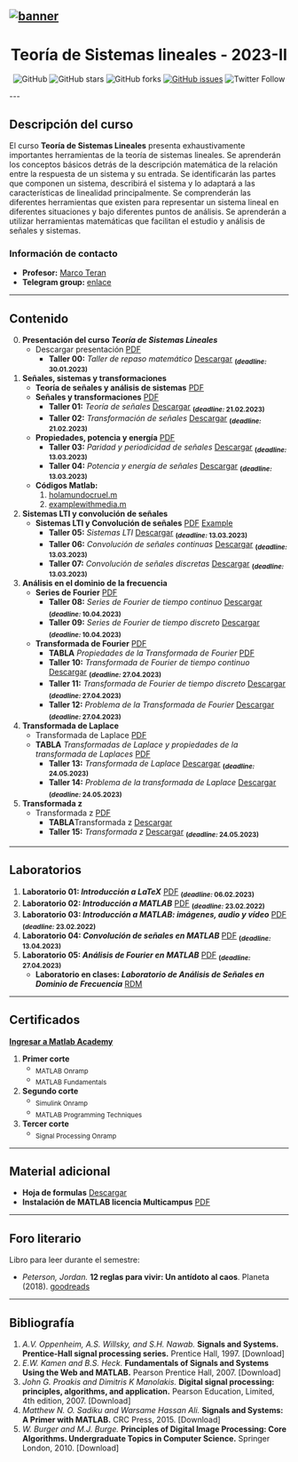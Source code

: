 [![banner](/_assets/pics/bannerLST.png)](https://github.com/marcoteran/lst)
---
<div align="center">

# Teoría de Sistemas lineales - 2023-II
![GitHub](https://img.shields.io/github/license/marcoteran/lst)
![GitHub stars](https://img.shields.io/github/stars/marcoteran/lst)
![GitHub forks](https://img.shields.io/github/forks/marcoteran/lst)
[![GitHub issues](https://img.shields.io/github/issues/marcoteran/lst?color=%23fa251e&logo=GitHub)](https://github.com/marcoteran/lst/issues)
![Twitter Follow](https://img.shields.io/twitter/follow/marcotulioteran?style=social)
</div>
---

## Descripción del curso
El curso **Teoría de Sistemas Lineales** presenta exhaustivamente importantes herramientas de la teoría de sistemas lineales.
Se aprenderán los conceptos básicos detrás de la descripción matemática de la relación entre la respuesta de un sistema y su entrada.
Se identificarán las partes que componen un sistema, describirá el sistema y lo adaptará a las características de linealidad principalmente.
Se comprenderán las diferentes herramientas que existen para representar un sistema lineal en diferentes situaciones y bajo diferentes puntos de análisis.
Se aprenderán a utilizar herramientas matemáticas que facilitan el estudio y análisis de señales y sistemas.

### Información de contacto
* **Profesor:** [Marco Teran](https://marcoteran.github.io/)
* **Telegram group:** [enlace](https://t.me/+mf-CjSDfW5BkYmQx)
---

## Contenido
0. **Presentación del curso *Teoría de Sistemas Lineales***
	* Descargar presentación [PDF](https://github.com/marcoteran/lst/raw/master/lectures/00_linearsystemtheory_syllabus.pdf)
		- **Taller 00:** *Taller de repaso matemático* [Descargar](https://github.com/marcoteran/lst/raw/master/homeworks/lst_ttq_mathematicalreview.pdf) <sub>**(*deadline:* 30.01.2023)**</sub>
1. **Señales, sistemas y transformaciones**
	* **Teoría de señales y análisis de sistemas** [PDF](https://github.com/marcoteran/lst/raw/master/lectures/01_linearsystemtheory_signaltheoryandsystems.pdf)
	* **Señales y transformaciones** [PDF](https://github.com/marcoteran/lst/raw/master/lectures/02_linearsystemtheory_signalsandtransformations.pdf)
		- **Taller 01:** *Teoría de señales* [Descargar](https://github.com/marcoteran/lst/raw/master/homeworks/lst_ttq_signaltheory.pdf)
		<sub>**(*deadline:* 21.02.2023)**</sub>
		- **Taller 02:** *Transformación de señales* [Descargar](https://github.com/marcoteran/lst/raw/master/homeworks/lst_ttq_signaltransformation.pdf)
		<sub>**(*deadline:* 21.02.2023)**</sub>
	* **Propiedades, potencia y energía**  [PDF](https://github.com/marcoteran/lst/raw/master/lectures/03_linearsystemtheory_propiertiespowerenergy.pdf)
		- **Taller 03:** *Paridad y periodicidad de señales* [Descargar](https://github.com/marcoteran/lst/raw/master/homeworks/lst_ttq_symmetryandperiodicity.pdf) <sub>**(*deadline:* 13.03.2023)**</sub>
		- **Taller 04:** *Potencia y energía de señales* [Descargar](https://github.com/marcoteran/lst/raw/master/homeworks/lst_ttq_energyandpower.pdf) <sub>**(*deadline:* 13.03.2023)**</sub>
	* **Códigos Matlab:** 
		1. [holamundocruel.m](https://github.com/marcoteran/lst/raw/master/files/codes/holamundocruel.m)
		2. [examplewithmedia.m](https://github.com/marcoteran/lst/raw/master/files/codes/examplewithmedia.m])
2. **Sistemas LTI y convolución de señales**
	* **Sistemas LTI y Convolución de señales** [PDF](https://github.com/marcoteran/lst/raw/master/lectures/04_linearsystemtheory_ltisystemsandconvolution.pdf) [Example](https://github.com/marcoteran/lst/raw/master/files/slides/04b_convolutionoftwofunctions.pdf)
		- **Taller 05:** *Sistemas LTI* [Descargar](https://github.com/marcoteran/lst/raw/master/homeworks/lst_ttq_ltisystems.pdf) <sub>**(*deadline:* 13.03.2023)**</sub>
		- **Taller 06:** *Convolución de señales continuas* [Descargar](https://github.com/marcoteran/lst/raw/master/homeworks/LST_TTQ_continuousconvolution.pdf) <sub>**(*deadline:* 13.03.2023)**</sub>
		- **Taller 07:** *Convolución de señales discretas* [Descargar](https://github.com/marcoteran/lst/raw/master/homeworks/LST_TTQ_discreteconvolution.pdf) <sub>**(*deadline:* 13.03.2023)**</sub>
3. **Análisis en el dominio de la frecuencia**
	* **Series de Fourier** [PDF](https://github.com/marcoteran/lst/raw/master/lectures/05_linearsystemtheory_fourierseries.pdf)
		- **Taller 08:** *Series de Fourier de tiempo continuo* [Descargar](https://github.com/marcoteran/lst/raw/master/homeworks/lst_ttq_continuousfourierseries.pdf) <sub>**(*deadline:* 10.04.2023)**</sub>
		- **Taller 09:** *Series de Fourier de tiempo discreto* [Descargar](https://github.com/marcoteran/lst/raw/master/homeworks/lst_ttq_discretefourierseries.pdf) <sub>**(*deadline:* 10.04.2023)**</sub>
	* **Transformada de Fourier** [PDF](https://github.com/marcoteran/lst/raw/master/lectures/06_linearsystemtheory_fouriertransform.pdf)
		* **TABLA** *Propiedades de la Transformada de Fourier* [PDF](https://github.com/marcoteran/lst/raw/master/mathsheets/refcard_fourierpropierties.pdf)
		- **Taller 10:** *Transformada de Fourier de tiempo continuo* [Descargar](https://github.com/marcoteran/lst/raw/master/homeworks/LST_TTQ_continuousfouriertransform.pdf) <sub>**(*deadline:* 27.04.2023)**</sub>
		- **Taller 11:** *Transformada de Fourier de tiempo discreto* [Descargar](https://github.com/marcoteran/lst/raw/master/homeworks/LST_TTQ_discretefouriertransform.pdf) <sub>**(*deadline:* 27.04.2023)**</sub>
		- **Taller 12:** *Problema de la Transformada de Fourier* [Descargar](https://github.com/marcoteran/lst/raw/master/homeworks/LST_TTQ_fourierproblem.pdf) <sub>**(*deadline:* 27.04.2023)**</sub>
5. **Transformada de Laplace**
	* Transformada de Laplace [PDF](https://github.com/marcoteran/lst/raw/master/lectures/07_linearsystemtheory_laplacetransform.pdf)
	* **TABLA** *Transformadas de Laplace y propiedades de la transformada de Laplaces* [PDF](https://github.com/marcoteran/linearsystemstheory/raw/master/mathsheets/refcard_laplace.pdf)
		- **Taller 13:** *Transformada de Laplace* [Descargar](https://github.com/marcoteran/linearsystemstheory/raw/master/homeworks/lst_ttq_laplacetransform.pdf) <sub>**(*deadline:* 24.05.2023)**</sub>
		- **Taller 14:** *Problema de la transformada de Laplace* [Descargar](https://github.com/marcoteran/linearsystemstheory/raw/master/homeworks/lst_ttq_laplacetransformproblem.pdf) <sub>**(*deadline:* 24.05.2023)**</sub>
6. **Transformada z**
	* Transformada z [PDF](https://github.com/marcoteran/lst/raw/master/lectures/09_ztransform.pdf)
		* **TABLA**Transformada z [Descargar](https://github.com/marcoteran/lst/raw/master/mathsheets/refcard_ztransform.pdf)
		- **Taller 15:** *Transformada z* [Descargar](https://github.com/marcoteran/lst/raw/master/homeworks/lst_ttq_ztransform.pdf) <sub>**(*deadline:* 24.05.2023)**</sub>
	
---		
## Laboratorios
1. **Laboratorio 01: *Introducción a LaTeX*** [PDF](https://github.com/marcoteran/lst/raw/master/laboratory/lst_lab_introtolatex.pdf)
	<sub>**(*deadline:* 06.02.2023)**</sub>
2. **Laboratorio 02: *Introducción a MATLAB*** [PDF](https://github.com/marcoteran/lst/raw/master/laboratory/lst_lab_introtomatlab.pdf)
	<sub>**(*deadline:* 23.02.2022)**</sub>
3. **Laboratorio 03: *Introducción a MATLAB: imágenes, audio y vídeo*** [PDF](https://github.com/marcoteran/lst/raw/master/laboratory/lst_lab_introtomatlabimageaudiovideo.pdf)
	<sub>**(*deadline:* 23.02.2022)**</sub>
4. **Laboratorio 04: *Convolución de señales en MATLAB*** [PDF](https://github.com/marcoteran/lst/raw/master/laboratory/LST_LAB04_SignalConvolution.pdf) <sub>**(*deadline:* 13.04.2023)**</sub>
5. **Laboratorio 05: *Análisis de Fourier en MATLAB*** [PDF](https://github.com/marcoteran/lst/raw/master/laboratory/lst_lab_fourieranalysis.pdf) <sub>**(*deadline:* 27.04.2023)**</sub>
	- **Laboratorio en clases: *Laboratorio de Análisis de Señales en Dominio de Frecuencia*** [RDM](laboratory/lst_lab_signalgenerator.md)
---
## Certificados
[**Ingresar a Matlab Academy**](https://matlabacademy.mathworks.com/es/)
1. **Primer corte**
	* <sub>MATLAB Onramp</sub>
	* <sub>MATLAB Fundamentals</sub>
2. **Segundo corte**
	* <sub>Simulink Onramp</sub>
	* <sub>MATLAB Programming Techniques</sub>
3. **Tercer corte**
	* <sub>Signal Processing Onramp</sub>
---
## Material adicional
* **Hoja de formulas** [Descargar](https://github.com/marcoteran/lst/raw/master/mathsheets/mathsheetbasic.pdf)
* **Instalación de MATLAB licencia Multicampus** [PDF](https://github.com/marcoteran/lst/raw/master/files/_others/matlabwidecampus_installation.pdf)
---
## Foro literario

Libro para leer durante el semestre:
- *Peterson, Jordan.* **12 reglas para vivir: Un antídoto al caos**. Planeta (2018). [goodreads](https://www.goodreads.com/tr/book/show/42263558-12-reglas-para-vivir)

---
## Bibliografía
1. *A.V. Oppenheim, A.S. Willsky, and S.H. Nawab.* **Signals and Systems. Prentice-Hall signal processing series.** Prentice Hall, 1997. [Download]
2. *E.W. Kamen and B.S. Heck.* **Fundamentals of Signals and Systems Using the Web and MATLAB.** Pearson Prentice Hall, 2007. [Download]
3. *John G. Proakis and Dimitris K Manolakis.* **Digital signal processing: principles, algorithms, and application.** Pearson Education, Limited, 4th edition, 2007. [Download]
4. *Matthew N. O. Sadiku and Warsame Hassan Ali.* **Signals and Systems: A Primer with MATLAB.** CRC Press, 2015. [Download]
5. *W. Burger and M.J. Burge.* **Principles of Digital Image Processing: Core Algorithms. Undergraduate Topics in Computer Science.** Springer London, 2010. [Download]
